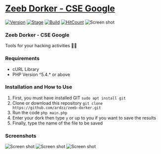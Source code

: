 
# [Zeeb Dorker - CSE Google](https://github.com/ardzz/zeeb-dorker)
[![Version](https://img.shields.io/badge/Version-1.0-brightgreen.svg?maxAge=259200)]()
[![Stage](https://img.shields.io/badge/Release-Beta-green.svg)]()
[![Build](https://img.shields.io/badge/Codename_-_Szeeb-blue.svg?maxAge=259200)]()
[![HitCount](http://hits.dwyl.io/ardzz/zeeb-dorker.svg)](http://hits.dwyl.io/ardzz/zeeb-dorker)
![Screen shot](https://github.com/ardzz/zeeb-dorker/blob/master/Screenshots/Screenshot%20from%202019-06-19%2017-10-55.png?raw=true)

### Zeeb Dorker - CSE Google
Tools for your hacking activities 👊😎

### Requirements
* cURL Library
* PHP Version ^5.4.* or above

### Installation and How to Use
1. First, you must have installed GIT `sudo apt install git`
2. Clone or download this repository `git clone https://github.com/ardzz/zeeb-dorker.git`
3. Run the code `php main.php`
4. Enter your dork then type `y` or up to you if you want to save the results
5. Finally, type the name of the file to be saved

### Screenshots
![Screen shot](https://github.com/ardzz/zeeb-dorker/blob/master/Screenshots/Screenshot%20from%202019-06-19%2017-10-55.png?raw=true)
![Screen shot](https://github.com/ardzz/zeeb-dorker/blob/master/Screenshots/Screenshot%20from%202019-06-19%2017-10-41.png?raw=true)
![Screen shot](https://github.com/ardzz/zeeb-dorker/blob/master/Screenshots/Screenshot%20from%202019-06-19%2017-11-05.png?raw=true)

